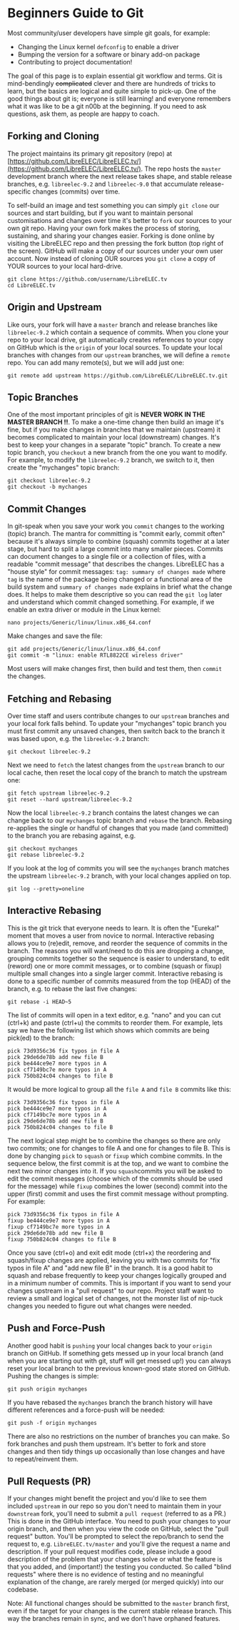 # Beginners Guide to Git

Most community/user developers have simple git goals, for example:

* Changing the Linux kernel `defconfig` to enable a driver
* Bumping the version for a software or binary add-on package
* Contributing to project documentation!

The goal of this page is to explain essential git workflow and terms. Git is mind-bendingly ~~complicated~~ clever and there are hundreds of tricks to learn, but the basics are logical and quite simple to pick-up. One of the good things about git is; everyone is still learning! and everyone remembers what it was like to be a git n00b at the beginning. If you need to ask questions, ask them, as people are happy to coach.

## Forking and Cloning

The project maintains its primary git repository (repo) at [https://github.com/LibreELEC/LibreELEC.tv/](https://github.com/LibreELEC/LibreELEC.tv/). The repo hosts the `master` development branch where the next release takes shape, and stable release branches, e.g. `libreelec-9.2` and `libreelec-9.0` that accumulate release-specific changes (commits) over time.

To self-build an image and test something you can simply `git clone` our sources and start building, but if you want to maintain personal customisations and changes over time it's better to `fork` our sources to your own git repo. Having your own fork makes the process of storing, sustaining, and sharing your changes easier. Forking is done online by visiting the LibreELEC repo and then pressing the fork button (top right of the screen). GitHub will make a copy of our sources under your own user account. Now instead of cloning OUR sources you `git clone` a copy of YOUR sources to your local hard-drive.

```
git clone https://github.com/username/LibreELEC.tv
cd LibreELEC.tv
```

## Origin and Upstream

Like ours, your fork will have a `master` branch and release branches like `libreelec-9.2` which contain a sequence of commits. When you clone your repo to your local drive, git automatically creates references to your copy on GitHub which is the `origin` of your local sources. To update your local branches with changes from our `upstream` branches, we will define a `remote` repo. You can add many remote(s), but we will add just one:

```
git remote add upstream https://github.com/LibreELEC/LibreELEC.tv.git
```

## Topic Branches

One of the most important principles of git is **NEVER WORK IN THE MASTER BRANCH !!**. To make a one-time change then build an image it's fine, but if you make changes in branches that we maintain (upstream) it becomes complicated to maintain your local (downstream) changes. It's best to keep your changes in a separate "topic" branch. To create a new topic branch, you `checkout` a new branch from the one you want to modify. For example, to modify the `libreelec-9.2` branch, we switch to it, then create the "mychanges" topic branch:

```
git checkout libreelec-9.2
git checkout -b mychanges
```

## Commit Changes

In git-speak when you save your work you `commit` changes to the working (topic) branch. The mantra for committing is "commit early, commit often" because it's always simple to combine (squash) commits together at a later stage, but hard to split a large commit into many smaller pieces. Commits can document changes to a single file or a collection of files, with a readable "commit message" that describes the changes. LibreELEC has a "house style" for commit messages: `tag: summary of changes made` where `tag` is the name of the package being changed or a functional area of the build system and `summary of changes made` explains in brief what the change does. It helps to make them descriptive so you can read the `git log` later and understand which commit changed something. For example, if we enable an extra driver or module in the Linux kernel:

```
nano projects/Generic/linux/linux.x86_64.conf
```

Make changes and save the file:

```
git add projects/Generic/linux/linux.x86_64.conf
git commit -m "linux: enable RTL8822CE wireless driver"
```

Most users will make changes first, then build and test them, then `commit` the changes.

## Fetching and Rebasing

Over time staff and users contribute changes to our `upstream` branches and your local fork falls behind. To update your "mychanges" topic branch you must first commit any unsaved changes, then switch back to the branch it was based upon, e.g. the `libreelec-9.2` branch:

```
git checkout libreelec-9.2
```

Next we need to `fetch` the latest changes from the `upstream` branch to our local cache, then reset the local copy of the branch to match the upstream one:

```
git fetch upstream libreelec-9.2
git reset --hard upstream/libreelec-9.2
```

Now the local `libreelec-9.2` branch contains the latest changes we can change back to our `mychanges` topic branch and `rebase` the branch. Rebasing re-applies the single or handful of changes that you made (and committed) to the branch you are rebasing against, e.g.

```
git checkout mychanges
git rebase libreelec-9.2
```

If you look at the log of commits you will see the `mychanges` branch matches the upstream `libreelec-9.2` branch, with your local changes applied on top.

```
git log --pretty=oneline
```

## Interactive Rebasing

This is the git trick that everyone needs to learn. It is often the "Eureka!" moment that moves a user from novice to normal. Interactive rebasing allows you to (re)edit, remove, and reorder the sequence of commits in the branch. The reasons you will want/need to do this are dropping a change, grouping commits together so the sequence is easier to understand, to edit (reword) one or more commit messages, or to combine (squash or fixup) multiple small changes into a single larger commit. Interactive rebasing is done to a specific number of commits measured from the top (HEAD) of the branch, e.g. to rebase the last five changes:

```
git rebase -i HEAD~5
```

The list of commits will open in a text editor, e.g. "nano" and you can cut (ctrl+k) and paste (ctrl+u) the commits to reorder them. For example, lets say we have the following list which shows which commits are being pick(ed) to the branch:

```
pick 73d9356c36 fix typos in file A
pick 29de6de78b add new file B
pick be444ce9e7 more typos in A
pick cf7149bc7e more typos in A
pick 750b824c04 changes to file B
```

It would be more logical to group all the `file A` and `file B` commits like this:

```
pick 73d9356c36 fix typos in file A
pick be444ce9e7 more typos in A
pick cf7149bc7e more typos in A
pick 29de6de78b add new file B
pick 750b824c04 changes to file B
```

The next logical step might be to combine the changes so there are only two commits; one for changes to file A and one for changes to file B. This is done by changing `pick` to `squash` or `fixup` which combine commits. In the sequence below, the first commit is at the top, and we want to combine the next two minor changes into it. If you `squash`commits you will be asked to edit the commit messages (choose which of the commits should be used for the message) while `fixup` combines the lower (second) commit into the upper (first) commit and uses the first commit message without prompting. For example:

```
pick 73d9356c36 fix typos in file A
fixup be444ce9e7 more typos in A
fixup cf7149bc7e more typos in A
pick 29de6de78b add new file B
fixup 750b824c04 changes to file B
```

Once you save (ctrl+o) and exit edit mode (ctrl+x) the reordering and squash/fixup changes are applied, leaving you with two commits for "fix typos in file A" and "add new file B" in the branch. It is a good habit to squash and rebase frequently to keep your changes logically grouped and in a minimum number of commits. This is important if you want to send your changes upstream in a "pull request"  to our repo. Project staff want to review a small and logical set of changes, not the monster list of nip-tuck changes you needed to figure out what changes were needed.

## Push and Force-Push

Another good habit is `pushing` your local changes back to your `origin` branch on GitHub. If something gets messed up in your local branch (and when you are starting out with git, stuff will get messed up!) you can always reset your local branch to the previous known-good state stored on GitHub. Pushing the changes is simple:

```
git push origin mychanges
```

If you have rebased the `mychanges` branch the branch history will have different references and a force-push will be needed:

```
git push -f origin mychanges
```

There are also no restrictions on the number of branches you can make. So fork branches and push them upstream. It's better to fork and store changes and then tidy things up occasionally than lose changes and have to repeat/reinvent them.

## Pull Requests (PR) <a href="#pullrequests" id="pullrequests"></a>

If your changes might benefit the project and you'd like to see them included `upstream` in our repo so you don't need to maintain them in your `downstream` fork, you'll need to submit a `pull request` (referred to as a PR.) This is done in the GitHub interface. You need to push your changes to your origin branch, and then when you view the code on GitHub, select the "pull request" button. You'll be prompted to select the repo/branch to send the request to, e.g. `LibreELEC.tv/master` and you'll give the request a name and description. If your pull request modifies code, please include a good description of the problem that your changes solve or what the feature is that you added, and (important!) the testing you conducted. So called "blind requests" where there is no evidence of testing and no meaningful explanation of the change, are rarely merged (or merged quickly) into our codebase.&#x20;

Note: All functional changes should be submitted to the `master` branch first, even if the target for your changes is the current stable release branch. This way the branches remain in sync, and we don't have orphaned features.
